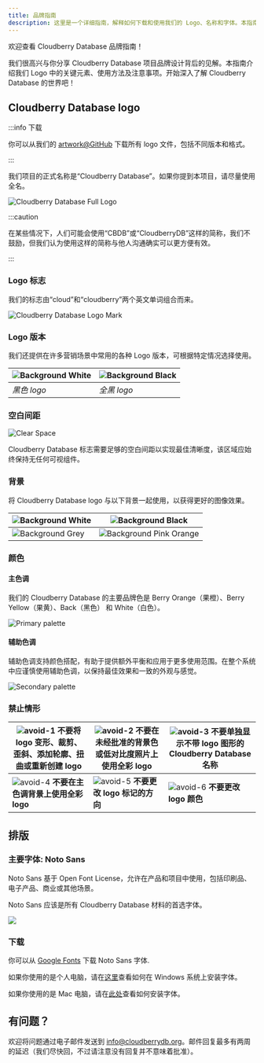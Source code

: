 ```yaml
---
title: 品牌指南
description: 这里是一个详细指南，解释如何下载和使用我们的 Logo、名称和字体。本指南将为你提供使用我们的品牌材料所需的所有必要信息。
---
```


欢迎查看 Cloudberry Database 品牌指南！

我们很高兴与你分享 Cloudberry Database 项目品牌设计背后的见解。本指南介绍我们 Logo 中的关键元素、使用方法及注意事项。开始深入了解 Cloudberry Database 的世界吧！

## Cloudberry Database logo

:::info 下载

你可以从我们的 [artwork@GitHub](https://github.com/cloudberrydb/artwork) 下载所有 logo 文件，包括不同版本和格式。

:::

我们项目的正式名称是“Cloudberry Database”。如果你提到本项目，请尽量使用全名。

![Cloudberry Database Full Logo](/img/brand-guide/cloudberry-database-full-logo.jpg)

:::caution

在某些情况下，人们可能会使用“CBDB”或“CloudberryDB”这样的简称，我们不鼓励，但我们认为使用这样的简称与他人沟通确实可以更方便有效。

:::

### Logo 标志

我们的标志由“cloud”和“cloudberry”两个英文单词组合而来。

![Cloudberry Database Logo Mark](/img/brand-guide/logo-mark.png)

### Logo 版本

我们还提供在许多营销场景中常用的各种 Logo 版本，可根据特定情况选择使用。

| ![Background White](/img/brand-guide/black-logomark.jpg) | ![Background Black](/img/brand-guide/black-full-logo.png) |
|----------------------------------------------------------|-----------------------------------------------------------|
| *黑色 logo*                                              | *全黑 logo*                                               |

### 空白间距

![Clear Space](/img/brand-guide/clearspace.jpg)

Cloudberry Database 标志需要足够的空白间距以实现最佳清晰度，该区域应始终保持无任何可视组件。

### 背景

将 Cloudberry Database logo 与以下背景一起使用，以获得更好的图像效果。

| ![Background White](/img/brand-guide/background-1.jpg) | ![Background Black](/img/brand-guide/background-2.jpg)       |
|--------------------------------------------------------|--------------------------------------------------------------|
| ![Background Grey](/img/brand-guide/background-3.jpg)  | ![Background Pink Orange](/img/brand-guide/background-4.jpg) |

### 颜色

#### 主色调

我们的 Cloudberry Database 的主要品牌色是 Berry Orange（果橙）、Berry
Yellow（果黄）、Back（黑色） 和 White（白色）。

![Primary palette](/img/brand-guide/primary-palette.jpg)

#### 辅助色调

辅助色调支持颜色搭配，有助于提供额外平衡和应用于更多使用范围。在整个系统中应谨慎使用辅助色调，以保持最佳效果和一致的外观与感觉。

![Secondary palette](/img/brand-guide/secondary-palette.jpg)

### 禁止情形

| ![avoid-1](/img/brand-guide/avoid-1.png) **不要将 logo 变形、裁剪、歪斜、添加轮廓、扭曲或重新创建 logo** | ![avoid-2](/img/brand-guide/avoid-2.jpeg) **不要在未经批准的背景色或低对比度照片上使用全彩 logo** | ![avoid-3](/img/brand-guide/avoid-3.png) **不要单独显示不带 logo 图形的 Cloudberry Database 名称** |
|----------------------------------------------------------------------------------------------------------|---------------------------------------------------------------------------------------------------|----------------------------------------------------------------------------------------------------|
| ![avoid-4](/img/brand-guide/avoid-4.png) **不要在主色调背景上使用全彩 logo** | ![avoid-5](/img/brand-guide/avoid-5.png) **不要更改 logo 标记的方向** | ![avoid-6](/img/brand-guide/avoid-6.png) **不要更改 logo 颜色** |

## 排版

### 主要字体: Noto Sans 

Noto Sans 基于 Open Font License，允许在产品和项目中使用，包括印刷品、电子产品、商业或其他场景。

Noto Sans 应该是所有 Cloudberry Database 材料的首选字体。

![](/img/brand-guide/typeface.jpg)

### 下载

你可以从 [Google Fonts](https://fonts.google.com/noto/specimen/Noto+Sans) 下载 Noto Sans 字体.

如果你使用的是个人电脑，请在[这里](https://support.microsoft.com/en-us/help/314960/how-to-install-or-remove-a-font-in-windows)查看如何在 Windows 系统上安装字体。

如果你使用的是 Mac 电脑，请在[此处](https://support.apple.com/en-us/HT201749)查看如何安装字体。

## 有问题？

欢迎将问题通过电子邮件发送到 info@cloudberrydb.org。邮件回复最多有两周的延迟（我们尽快回，不过请注意没有回复并不意味着批准）。
